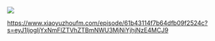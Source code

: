 ![](https://pic3.zhimg.com/v2-de13961a561ad05463cb07200f8c6aa2_b.jpg)

https://www.xiaoyuzhoufm.com/episode/61b43114f7b64dfb09f2524c?s=eyJ1IjogIjYxNmFlZTVhZTBmNWU3MjNiYjhjNzE4MCJ9

